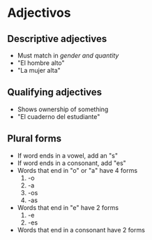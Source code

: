 # Adjectivos

## Descriptive adjectives

- Must match in *gender and quantity*
- "El hombre alto"
- "La mujer alta"

## Qualifying adjectives

- Shows ownership of something
- "El cuaderno del estudiante"

## Plural forms

- If word ends in a vowel, add an "s"
- If word ends in a consonant, add "es"
- Words that end in "o" or "a" have 4 forms
    1) -o
    2) -a
    3) -os
    4) -as
- Words that end in "e" have 2 forms
    1) -e
    2) -es
- Words that end in a consonant have 2 forms